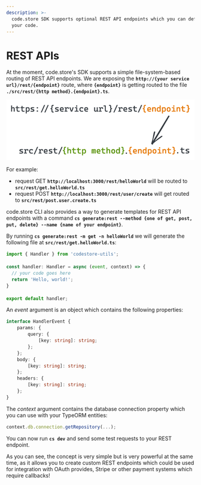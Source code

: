 ```yaml
---
description: >-
  code.store SDK supports optional REST API endpoints which you can define in
  your code.
---
```


# REST APIs

At the moment, code.store's SDK supports a simple file-system-based routing of REST API endpoints. We are exposing the **`http://{your service url}/rest/{endpoint}`** route, where **`{endpoint}`** is getting routed to the file **`./src/rest/{http method}.{endpoint}.ts`**. 

![](../../.gitbook/assets/untitled-2020-09-22-1039-2-.png)

For example:

* request GET **`http://localhost:3000/rest/helloWorld`** will be routed to **`src/rest/get.helloWorld.ts`**
* request POST **`http://localhost:3000/rest/user/create`** will get routed to **`src/rest/post.user.create.ts`**

code.store CLI also provides a way to generate templates for REST API endpoints with a command **`cs generate:rest --method {one of get, post, put, delete} --name {name of your endpoint}`**. 

By running **`cs generate:rest -m get -n helloWorld`** we will generate the following file at **`src/rest/get.helloWorld.ts`**:

```typescript
import { Handler } from 'codestore-utils';

const handler: Handler = async (event, context) => {
  // your code goes here
  return 'Hello, world!';
}

export default handler;
```

An _event_ argument is an object which contains the following properties:

```typescript
interface HandlerEvent {
    params: {
        query: {
            [key: string]: string;
        };
    };
    body: {
        [key: string]: string;
    };
    headers: {
        [key: string]: string;
    };
}
```

The _context_ argument contains the database connection property which you can use with your TypeORM entities:

```typescript
context.db.connection.getRepository(...);
```

You can now run **`cs dev`** and send some test requests to your REST endpoint.

As you can see, the concept is very simple but is very powerful at the same time, as it allows you to create custom REST endpoints which could be used for integration with OAuth provides, Stripe or other payment systems which require callbacks!

